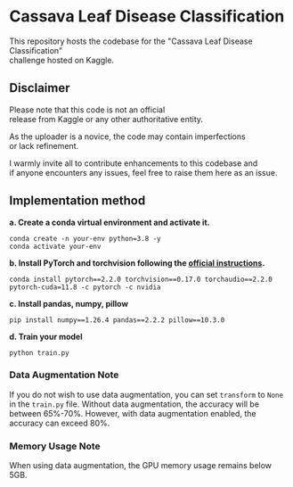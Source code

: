 # Cassava Leaf Disease Classification  
This repository hosts the codebase for the "Cassava Leaf Disease Classification"  
challenge hosted on Kaggle.  

## Disclaimer  
Please note that this code is not an official  
release from Kaggle or any other authoritative entity.  
  
As the uploader is a novice, the code may contain imperfections  
or lack refinement.  
  
I warmly invite all to contribute enhancements to this codebase and  
if anyone encounters any issues, feel free to raise them here as an issue.  
  
## Implementation method
**a. Create a conda virtual environment and activate it.**
```shell
conda create -n your-env python=3.8 -y
conda activate your-env
```
**b. Install PyTorch and torchvision following the [official instructions](https://pytorch.org/).**
```
conda install pytorch==2.2.0 torchvision==0.17.0 torchaudio==2.2.0 pytorch-cuda=11.8 -c pytorch -c nvidia
```
**c. Install pandas, numpy, pillow**
```
pip install numpy==1.26.4 pandas==2.2.2 pillow==10.3.0
```
**d. Train your model**
```
python train.py
```

### Data Augmentation Note
If you do not wish to use data augmentation, you can set `transform` to `None` in the `train.py` file. Without data augmentation, the accuracy will be between 65%-70%. However, with data augmentation enabled, the accuracy can exceed 80%.

### Memory Usage Note
When using data augmentation, the GPU memory usage remains below 5GB.

